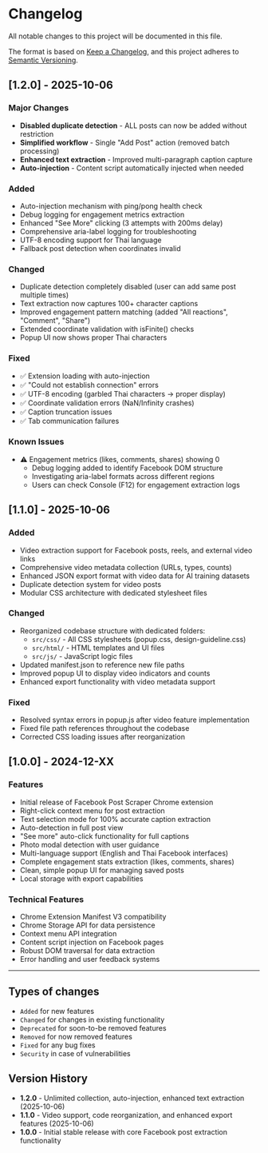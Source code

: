 # Changelog

All notable changes to this project will be documented in this file.

The format is based on [Keep a Changelog](https://keepachangelog.com/en/1.0.0/),
and this project adheres to [Semantic Versioning](https://semver.org/spec/v2.0.0.html).

## [1.2.0] - 2025-10-06

### Major Changes

- **Disabled duplicate detection** - ALL posts can now be added without restriction
- **Simplified workflow** - Single "Add Post" action (removed batch processing)
- **Enhanced text extraction** - Improved multi-paragraph caption capture
- **Auto-injection** - Content script automatically injected when needed

### Added

- Auto-injection mechanism with ping/pong health check
- Debug logging for engagement metrics extraction
- Enhanced "See More" clicking (3 attempts with 200ms delay)
- Comprehensive aria-label logging for troubleshooting
- UTF-8 encoding support for Thai language
- Fallback post detection when coordinates invalid

### Changed

- Duplicate detection completely disabled (user can add same post multiple times)
- Text extraction now captures 100+ character captions
- Improved engagement pattern matching (added "All reactions", "Comment", "Share")
- Extended coordinate validation with isFinite() checks
- Popup UI now shows proper Thai characters

### Fixed

- ✅ Extension loading with auto-injection
- ✅ "Could not establish connection" errors
- ✅ UTF-8 encoding (garbled Thai characters → proper display)
- ✅ Coordinate validation errors (NaN/Infinity crashes)
- ✅ Caption truncation issues
- ✅ Tab communication failures

### Known Issues

- ⚠️ Engagement metrics (likes, comments, shares) showing 0
  - Debug logging added to identify Facebook DOM structure
  - Investigating aria-label formats across different regions
  - Users can check Console (F12) for engagement extraction logs

## [1.1.0] - 2025-10-06

### Added

- Video extraction support for Facebook posts, reels, and external video links
- Comprehensive video metadata collection (URLs, types, counts)
- Enhanced JSON export format with video data for AI training datasets
- Duplicate detection system for video posts
- Modular CSS architecture with dedicated stylesheet files

### Changed

- Reorganized codebase structure with dedicated folders:
  - `src/css/` - All CSS stylesheets (popup.css, design-guideline.css)
  - `src/html/` - HTML templates and UI files
  - `src/js/` - JavaScript logic files
- Updated manifest.json to reference new file paths
- Improved popup UI to display video indicators and counts
- Enhanced export functionality with video metadata support

### Fixed

- Resolved syntax errors in popup.js after video feature implementation
- Fixed file path references throughout the codebase
- Corrected CSS loading issues after reorganization

## [1.0.0] - 2024-12-XX

### Features

- Initial release of Facebook Post Scraper Chrome extension
- Right-click context menu for post extraction
- Text selection mode for 100% accurate caption extraction
- Auto-detection in full post view
- "See more" auto-click functionality for full captions
- Photo modal detection with user guidance
- Multi-language support (English and Thai Facebook interfaces)
- Complete engagement stats extraction (likes, comments, shares)
- Clean, simple popup UI for managing saved posts
- Local storage with export capabilities

### Technical Features

- Chrome Extension Manifest V3 compatibility
- Chrome Storage API for data persistence
- Context menu API integration
- Content script injection on Facebook pages
- Robust DOM traversal for data extraction
- Error handling and user feedback systems

---

## Types of changes

- `Added` for new features
- `Changed` for changes in existing functionality
- `Deprecated` for soon-to-be removed features
- `Removed` for now removed features
- `Fixed` for any bug fixes
- `Security` in case of vulnerabilities

## Version History

- **1.2.0** - Unlimited collection, auto-injection, enhanced text extraction (2025-10-06)
- **1.1.0** - Video support, code reorganization, and enhanced export features (2025-10-06)
- **1.0.0** - Initial stable release with core Facebook post extraction functionality
